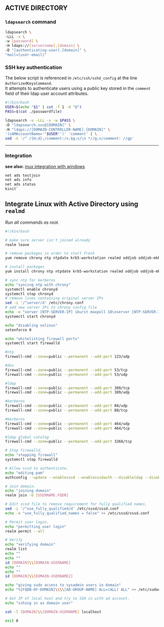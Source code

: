 
## ACTIVE DIRECTORY

### `ldapsearch` command

```bash
ldapsearch \
-LLL -x \
-w [password] \
-H ldaps://[servername].[domain] \
-D "[authenticating-user].[domain]" \
"mail=[user-email]"
```

### SSH key authentication

The below script is referenced in `/etc/ssh/sshd_config` at the line `AuthorizedKeysCommand`.  
It attempts to authenticate users using a public key stored in the `comment` field of their ldap user account attributes.  

```bash
#!/bin/bash
USER=$(echo "$1" | cut -f 1 -d "@")
PASS=$(cat ./passwordfile)

ldapsearch -u -LLL -x -w $PASS \
-D "ldapsearch.svc@[DOMAIN]" \
-H "ldaps://[DOMAIN-CONTROLLER-NAME].[DOMAIN]" \
'(sAMAccountName='"$USER"')' 'comment' | \
sed -n '/^ /{H;d};/comment:/x;$g;s/\n *//g;s/comment: //gp'
```

---
### Integration

**see also:** [inux integration with windows](https://access.redhat.com/documentation/en-us/red_hat_enterprise_linux/7/html-single/windows_integration_guide/#sssd-ad-proc)  

```bash
net ads testjoin
net ads info
net ads status
kinit`
```

## Integrate Linux with Active Directory using `realmd`

*Run all commands as root.*

```bash
#!/bin/bash

# make sure server isn't joined already
realm leave

# remove packages in order to start fresh
yum remove chrony ntp ntpdate krb5-workstation realmd oddjob oddjob-mkhomedir sssd samba-common-tools libsss_simpleifp sssd-tools dconf adcli -y

# install packages
yum install chrony ntp ntpdate krb5-workstation realmd oddjob oddjob-mkhomedir sssd samba-common-tools libsss_simpleifp sssd-tools dconf adcli -y

# sync ntp for kerberos
echo "syncing ntp with chrony"
systemctl enable chronyd
systemctl stop chronyd
# remove lines containing original server IPs
sed -i '/^server/d' /etc/chrony.conf
# add new server IPs to chrony config file
echo -e "server [NTP-SERVER-IP] iburst maxpoll 10\nserver [NTP-SERVER-IP2] iburst maxpoll 10\n$(cat /etc/chrony.conf)" > /etc/chrony.conf
systemctl start chronyd

echo "disabling selinux"
setenforce 0

echo "whitelisting firewall ports"
systemctl start firewalld

#ntp
firewall-cmd --zone=public --permanent --add-port 123/udp

#dns
firewall-cmd --zone=public --permanent --add-port 53/tcp
firewall-cmd --zone=public --permanent --add-port 53/udp

#ldap
firewall-cmd --zone=public --permanent --add-port 389/tcp
firewall-cmd --zone=public --permanent --add-port 389/udp

#kerberos
firewall-cmd --zone=public --permanent --add-port 88/udp
firewall-cmd --zone=public --permanent --add-port 88/tcp

#kerberos
firewall-cmd --zone=public --permanent --add-port 464/udp
firewall-cmd --zone=public --permanent --add-port 464/tcp

#ldap global catalog
firewall-cmd --zone=public --permanent --add-port 3268/tcp

# Stop firewalld.
echo "stopping firewall"
systemctl stop firewalld

# Allow sssd to authenticate.
echo "editing pam"
authconfig --update --enablesssd --enablesssdauth --disableldap --disableldapauth --disablekrb5

# Join domain.
echo "joining domain"
realm join -U [USERNAME.FQDN]

# Edit sssd file to remove requirement for fully qualified names.
sed -i '/^use_fully_qualified/d' /etc/sssd/sssd.conf
echo -e "use_fully_qualified_names = false" >> /etc/sssd/sssd.conf

# Permit user login.
echo "permitting user login"
realm permit --all

# Verify
echo "verifying domain"
realm list
echo ""
echo ""
id [DOMAIN]\\[DOMAIN-USERNAME]
echo ""
echo ""
id [DOMAIN]\\[DOMAIN-USERNAME2]

echo "giving sudo access to sysadmin users in domain"
echo "%[FQDN-OF-DOMAIN]\\\\[AD-GROUP-NAME] ALL=(ALL) ALL" >> /etc/sudoers

# Get IP of local host and try to SSH in with ad account.
echo "sshing in as domain user"

ssh -l [DOMAIN]\\[DOMAIN-USERNAME] localhost

exit 0
```

